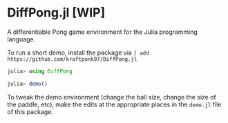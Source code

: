 # DiffPong.jl [WIP]
A differentiable Pong game environment for the Julia programming language.

To run a short demo, install the package via `] add https://github.com/kraftpunk97/DiffPong.jl`

```julia
julia> using DiffPong

julia> demo()
```

To tweak the demo environment (change the ball size, change the size of the paddle, etc), make the edits at the appropriate places in the `demo.jl` file of this package.
